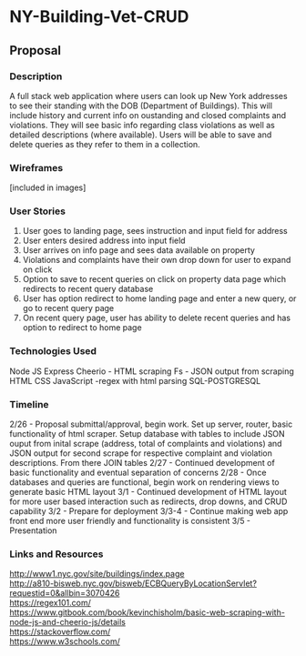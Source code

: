 # NY-Building-Vet-CRUD

## Proposal

### Description
A full stack web application where users can look up New York addresses to see their standing with the DOB (Department of Buildings). This will include history and current info on oustanding and closed complaints and violations. They will see basic info regarding class violations as well as detailed descriptions (where available). Users will be able to save and delete queries as they refer to them in a collection.

### Wireframes
[included in images]

### User Stories
1. User goes to landing page, sees instruction and input field for address
2. User enters desired address into input field
3. User arrives on info page and sees data available on property
4. Violations and complaints have their own drop down for user to expand on click
5. Option to save to recent queries on click on property data page which redirects to recent query database
6. User has option redirect to home landing page and enter a new query, or go to recent query page
7. On recent query page, user has ability to delete recent queries and has option to redirect to home page

### Technologies Used
Node JS
Express
Cheerio - HTML scraping
Fs - JSON output from scraping
HTML
CSS
JavaScript
  -regex with html parsing
SQL-POSTGRESQL

### Timeline
2/26 - Proposal submittal/approval, begin work. Set up server, router, basic functionality of html scraper. Setup database with tables to include JSON ouput from inital scrape (address, total of complaints and violations) and JSON output for second scrape for respective complaint and violation descriptions. From there JOIN tables 
2/27 - Continued development of basic functionality and eventual separation of concerns
2/28 - Once databases and queries are functional, begin work on rendering views to generate basic HTML layout
3/1 - Continued development of HTML layout for more user based interaction such as redirects, drop downs, and CRUD capability
3/2 - Prepare for deployment
3/3-4 - Continue making web app front end more user friendly and functionality is consistent
3/5 - Presentation

### Links and Resources
http://www1.nyc.gov/site/buildings/index.page  
http://a810-bisweb.nyc.gov/bisweb/ECBQueryByLocationServlet?requestid=0&allbin=3070426  
https://regex101.com/  
https://www.gitbook.com/book/kevinchisholm/basic-web-scraping-with-node-js-and-cheerio-js/details  
https://stackoverflow.com/  
https://www.w3schools.com/  





